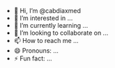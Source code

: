 - 👋 Hi, I’m @cabdiaxmed
- 👀 I’m interested in ...
- 🌱 I’m currently learning ...
- 💞️ I’m looking to collaborate on ...
- 📫 How to reach me ...
- 😄 Pronouns: ...
- ⚡ Fun fact: ...

<!---
cabdiaxmed/cabdiaxmed is a ✨ special ✨ repository because its `README.md` (this file) appears on your GitHub profile.
You can click the Preview link to take a look at your changes.
--->
